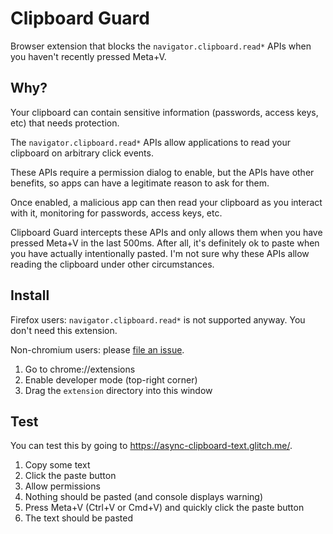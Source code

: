 # Clipboard Guard

Browser extension that blocks the `navigator.clipboard.read*` APIs when you haven't recently pressed Meta+V.

## Why?

Your clipboard can contain sensitive information (passwords, access keys, etc) that needs protection.

The `navigator.clipboard.read*` APIs allow applications to read your clipboard on arbitrary click events.

These APIs require a permission dialog to enable, but the APIs have other benefits, so apps can have a legitimate reason to ask for them.

Once enabled, a malicious app can then read your clipboard as you interact with it, monitoring for passwords, access keys, etc.

Clipboard Guard intercepts these APIs and only allows them when you have pressed Meta+V in the last 500ms. After all, it's definitely ok to paste when you have actually intentionally pasted. I'm not sure why these APIs allow reading the clipboard under other circumstances.

## Install

Firefox users: `navigator.clipboard.read*` is not supported anyway. You don't need this extension.

Non-chromium users: please [file an issue](https://github.com/voltrevo/clipboard-guard/issues/new).

1. Go to chrome://extensions
2. Enable developer mode (top-right corner)
3. Drag the `extension` directory into this window

## Test

You can test this by going to https://async-clipboard-text.glitch.me/.

1. Copy some text
2. Click the paste button
3. Allow permissions
4. Nothing should be pasted (and console displays warning)
5. Press Meta+V (Ctrl+V or Cmd+V) and quickly click the paste button
6. The text should be pasted
